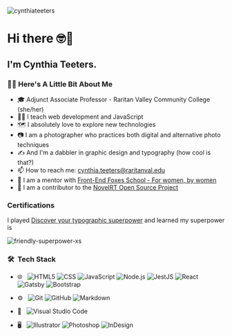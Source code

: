 ![cynthiateeters](https://user-images.githubusercontent.com/13385801/133829323-889cbcf2-d4a7-4cbe-b179-2b3386a98816.png)

# Hi there 🤓👋


<!--
**cynthiateeters/cynthiateeters** is a ✨ _special_ ✨ repository because its `README.md` (this file) appears on your GitHub profile.

Here are some ideas to get you started:

- 🔭 I’m currently working on ...
- 🌱 I’m currently learning ...
- 👯 I’m looking to collaborate on ...
- 🤔 I’m looking for help with ...
- 💬 Ask me about ...
- 📫 How to reach me: ...
- 😄 Pronouns: ...
- ⚡ Fun fact: ...

https://youtu.be/v3DKuHMq2tE
⭐️ From [AVS1508](https://github.com/AVS1508)
-->

<h2>I'm Cynthia Teeters.</h2>

<h3> 👩‍💻&nbsp;Here's A Little Bit About Me </h3>

- 🎓 Adjunct Associate Professor - Raritan Valley Community College (she/her)
- 👩‍🏫 I teach web development and JavaScript
- 🗺️ I absolutely love to explore new technologies
- 📷 I am a photographer who practices both digital and alternative photo techniques
- ✍️ And I'm a dabbler in graphic design and typography (how cool is that?)
- 📫 How to reach me: cynthia.teeters@raritanval.edu
- 🦊 I am a mentor with [Front-End Foxes School - For women, by women](https://www.vuevixens.org/)
- 🎴 I am a contributor to the [NovelRT Open Source Project](https://github.com/novelrt/)


<h3>Certifications</h3>

I played [Discover your typographic superpower](https://game.fonts.adobe.com/) and learned my superpower is

![friendly-superpower-xs](https://user-images.githubusercontent.com/13385801/177379962-abfe29e3-a107-49ff-85cf-d3721d68972d.png)


<!-- 

[![Raritan Valley Community College - RVCC Online Teaching Certification - 2022-03-18](https://user-images.githubusercontent.com/13385801/159055902-187da6cc-8457-4381-ba0a-e826ab5c0376.png)](https://game.fonts.adobe.com/)

-->
 
<h3> 🛠 &nbsp;Tech Stack</h3>

- 🌐 &nbsp;
  ![HTML5](https://img.shields.io/badge/-HTML5-333333?style=flat&logo=HTML5)
  ![CSS](https://img.shields.io/badge/-CSS-333333?style=flat&logo=CSS3&logoColor=1572B6)
  ![JavaScript](https://img.shields.io/badge/-JavaScript-333333?style=flat&logo=javascript)
  ![Node.js](https://img.shields.io/badge/-Node.js-333333?style=flat&logo=node.js)
  ![JestJS](https://img.shields.io/badge/-Jest-333333?style=flat&logo=jest)
  ![React](https://img.shields.io/badge/-React-333333?style=flat&logo=react)
  ![Gatsby](https://img.shields.io/badge/-Gatsby-333333?style=flat&logo=gatsby)
  ![Bootstrap](https://img.shields.io/badge/-Bootstrap-333333?style=flat&logo=bootstrap&logoColor=563D7C)

- ⚙️ &nbsp;
  ![Git](https://img.shields.io/badge/-Git-333333?style=flat&logo=git)
  ![GitHub](https://img.shields.io/badge/-GitHub-333333?style=flat&logo=github)
  ![Markdown](https://img.shields.io/badge/-Markdown-333333?style=flat&logo=markdown)
  
- 🔧 &nbsp;
  ![Visual Studio Code](https://img.shields.io/badge/-Visual%20Studio%20Code-333333?style=flat&logo=visual-studio-code&logoColor=007ACC)
  
- 🖥 &nbsp;
  ![Illustrator](https://img.shields.io/badge/-Illustrator-333333?style=flat&logo=adobe-illustrator)
  ![Photoshop](https://img.shields.io/badge/-Photoshop-333333?style=flat&logo=adobe-photoshop)
  ![InDesign](https://img.shields.io/badge/-InDesign-333333?style=flat&logo=adobe-indesign)

<br/>





